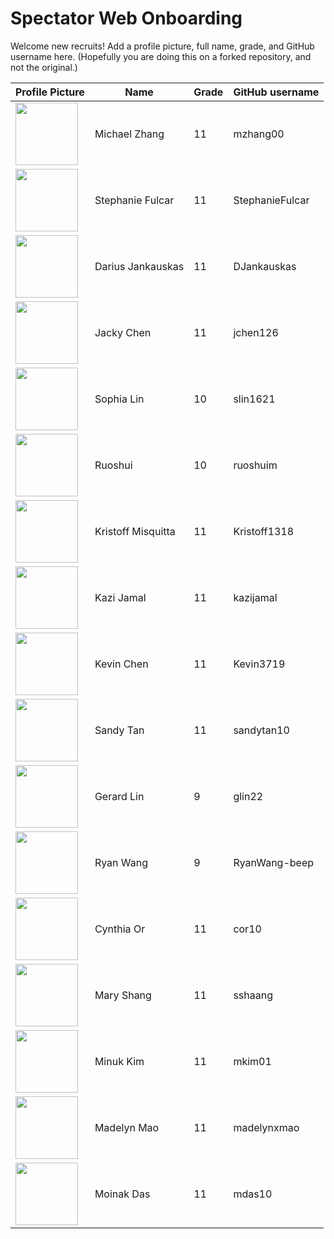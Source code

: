 # Spectator Web Onboarding
Welcome new recruits! Add a profile picture, full name, grade, and GitHub username here. (Hopefully you are doing this on a forked repository, and not the original.)

Profile Picture | Name | Grade | GitHub username
---|---|---|---
| <img src="https://avatars3.githubusercontent.com/u/24532836?s=460&v=4" width=100/> | Michael Zhang | 11 | mzhang00
| <img src="https://avatars1.githubusercontent.com/u/52429488?s=400&v=4" width=100/> | Stephanie Fulcar | 11 | StephanieFulcar
| <img src="https://avatars1.githubusercontent.com/u/24882287?s=400&v=4" width=100/> | Darius Jankauskas | 11 | DJankauskas |
| <img src="https://avatars0.githubusercontent.com/u/52434711?s=400&v=4" width=100/> | Jacky Chen | 11 | jchen126 |
| <img src="https://avatars2.githubusercontent.com/u/52390660?s=400&v=4" width=100/> | Sophia Lin | 10 | slin1621 |
| <img src="https://avatars2.githubusercontent.com/u/19398896?s=400&v=4" width=100/> | Ruoshui | 10 | ruoshuim |
| <img src="https://avatars3.githubusercontent.com/u/51683602?s=460&v=4" width=100/> | Kristoff Misquitta | 11 | Kristoff1318 |
| <img src="https://avatars2.githubusercontent.com/u/23643013?s=460&v=4" width=100/> | Kazi Jamal | 11 | kazijamal |
| <img src="https://avatars2.githubusercontent.com/u/36079138?s=400&v=4" width=100/> | Kevin Chen | 11 | Kevin3719 |
| <img src="https://avatars0.githubusercontent.com/u/42145698?s=460&v=4" width=100/> | Sandy Tan | 11 | sandytan10 |
| <img src="https://avatars1.githubusercontent.com/u/52548364?s=400&v=4" width=100/> | Gerard Lin | 9 | glin22 |
| <img src="https://avatars1.githubusercontent.com/u/52556265?s=460&v=4" width=100/> | Ryan Wang | 9 | RyanWang-beep |
| <img src="https://avatars1.githubusercontent.com/u/33766046?s=400&v=4" width=100/> | Cynthia Or | 11 | cor10 |
| <img src="https://avatars3.githubusercontent.com/u/52516296?s=400&v=4" width=100/> | Mary Shang | 11 | sshaang |
| <img src="https://avatars2.githubusercontent.com/u/34371635?s=400&v=4" width=100/> | Minuk Kim | 11 | mkim01 |
| <img src="https://avatars3.githubusercontent.com/u/21613202?s=460&v=4" width=100/> | Madelyn Mao | 11 | madelynxmao |
| <img src="https://avatars0.githubusercontent.com/u/52611169?s=400&v=4" width=100/> | Moinak Das | 11 | mdas10 |
